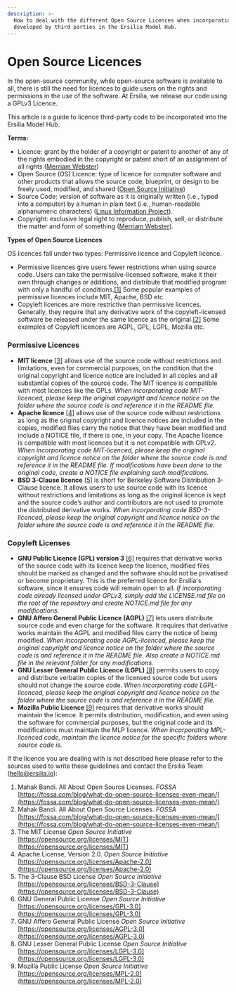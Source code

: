 ```yaml
---
description: >-
  How to deal with the different Open Source Licences when incorporating code
  developed by third parties in the Ersilia Model Hub.
---
```


# Open Source Licences

In the open-source community, while open-source software is available to all, there is still the need for licences to guide users on the rights and permissions in the use of the software. At Ersilia, we release our code using a GPLv3 Licence.

This article is a guide to licence third-party code to be incorporated into the Ersilia Model Hub.

**Terms:**

* Licence: grant by the holder of a copyright or patent to another of any of the rights embodied in the copyright or patent short of an assignment of all rights ([Merriam Webster](https://www.merriam-webster.com/dictionary/licence))
* Open Source (OS) Licence: type of licence for computer software and other products that allows the source code, blueprint, or design to be  freely used, modified, and shared ([Open Source Initiative](https://opensource.org/licenses))
* Source Code: version of software as it is originally written (i.e., typed into a computer) by a human in plain text (i.e., human-readable alphanumeric characters) ([Linux Information Project](http://www.linfo.org/source\_code.html)).
* Copyright: exclusive legal right to reproduce, publish, sell, or distribute the matter and form of something ([Merriam Webster](https://www.merriam-webster.com/dictionary/copyright)).

**Types of Open Source Licences**

OS licences fall under two types: Permissive licence and Copyleft licence.

* Permissive licences give users fewer restrictions when using source code. Users can take the permissive-licensed software, make it their own through changes or additions, and distribute that modified program with only a handful of conditions.[\[1\]](https://fossa.com/blog/what-do-open-source-licenses-even-mean/) Some popular examples of permissive licences include MIT, Apache, BSD etc.
* Copyleft licences are more restrictive than permissive licences. Generally, they require that any derivative work of the copyleft-licensed software be released under the same licence as the original.[\[2\]](https://fossa.com/blog/what-do-open-source-licenses-even-mean/) Some examples of Copyleft licences are AGPL, GPL, LGPL, Mozilla etc.

### **Permissive Licences**

* **MIT licence** [\[3\]](https://opensource.org/licenses/MIT) allows use of the source code without restrictions and limitations, even for commercial purposes, on the condition that the original copyright and licence notice are included in all copies and all substantial copies of the source code. The MIT licence is compatible with most licences like the GPLs. _When incorporating code MIT-licenced, please keep the original copyright and licence notice on the folder where the source code is and reference it in the README file._
* **Apache licence** [\[4\]](https://opensource.org/licenses/Apache-2.0) allows use of the source code without restrictions as long as the original copyright and licence notices are included in the copies, modified files carry the notice that they have been modified and include a NOTICE file, if there is one, in your copy. The Apache licence is compatible with most licences but it is not compatible with GPLv2. _When incorporating code MIT-licenced, please keep the original copyright and licence notice on the folder where the source code is and reference it in the README file. If modifications have been done to the original code, create a NOTICE file explaining such modifications._
* **BSD 3-Clause licence** [\[5\]](https://opensource.org/licenses/BSD-3-Clause) is short for Berkeley Software Distribution 3-Clause licence. It allows users to use source code with its licence without restrictions and limitations as long as the original licence is kept and the source code’s author and contributors are not used to promote the distributed derivative works. _When incorporating code BSD-3-licenced, please keep the original copyright and licence notice on the folder where the source code is and reference it in the README file._

### **Copyleft Licenses**

* **GNU Public Licence (GPL) version 3** [\[6\]](https://opensource.org/licenses/GPL-3.0) requires that derivative works of the source code with its licence keep the licence, modified files should be marked as changed and the software should not be privatised or become proprietary. This is the preferred licence for Ersilia's software, since it ensures code will remain open to all. _If incorporating code already licensed under GPLv3, simply add the LICENSE.md file on the root of the repository and create  NOTICE.md file for any modifications._
* **GNU Affero General Public Licence (AGPL)** [\[7\]](https://opensource.org/licenses/AGPL-3.0) lets users distribute source code and even charge for the software. It requires that derivative works maintain the AGPL and modified files carry the notice of being modified. _When incorporating code AGPL-licenced, please keep the original copyright and licence notice on the folder where the source code is and reference it in the README file. Also create a NOTICE.md file in the relevant folder for any modifications._
* **GNU Lesser General Public Licence (LGPL)** [\[8\]](https://opensource.org/licenses/LGPL-3.0) permits users to copy and distribute verbatim copies of the licensed source code but users should not change the source code. _When incorporating code LGPL-licenced, please keep the original copyright and licence notice on the folder where the source code is and reference it in the README file._
* **Mozilla Public Licence** [\[9\]](https://opensource.org/licenses/MPL-2.0) requires that derivative works should maintain the licence. It permits distribution, modification, and even using the software for commercial purposes, but the original code and its modifications must maintain the MLP licence. _When incorporating MPL-licenced code, maintain the licence notice for the specific folders where source code is._

If the licence you are dealing with is not described here please refer to the sources used to write these guidelines and contact the Ersilia Team ([hello@ersilia.io](mailto:hello@ersilia.io)):

1. Mahak Bandi. All About Open Source Licenses. _FOSSA_ [https://fossa.com/blog/what-do-open-source-licenses-even-mean/](https://fossa.com/blog/what-do-open-source-licenses-even-mean/)
2. Mahak Bandi. All About Open Source Licenses. _FOSSA_ [https://fossa.com/blog/what-do-open-source-licenses-even-mean/](https://fossa.com/blog/what-do-open-source-licenses-even-mean/)
3. The MIT License _Open Source Initiative_ [https://opensource.org/licenses/MIT](https://opensource.org/licenses/MIT)
4. Apache License, Version 2.0. _Open Source Initiative_ [https://opensource.org/licenses/Apache-2.0](https://opensource.org/licenses/Apache-2.0)
5. The 3-Clause BSD License _Open Source Initiative_ [https://opensource.org/licenses/BSD-3-Clause](https://opensource.org/licenses/BSD-3-Clause)
6. GNU General Public License _Open Source Initiative_ [https://opensource.org/licenses/GPL-3.0](https://opensource.org/licenses/GPL-3.0)
7. GNU Affero General Public License _Open Source Initiative_ [https://opensource.org/licenses/AGPL-3.0](https://opensource.org/licenses/AGPL-3.0)
8. GNU Lesser General Public License _Open Source Initiative_ [https://opensource.org/licenses/LGPL-3.0](https://opensource.org/licenses/LGPL-3.0)
9. Mozilla Public License _Open Source Initiative_ [https://opensource.org/licenses/MPL-2.0](https://opensource.org/licenses/MPL-2.0)
